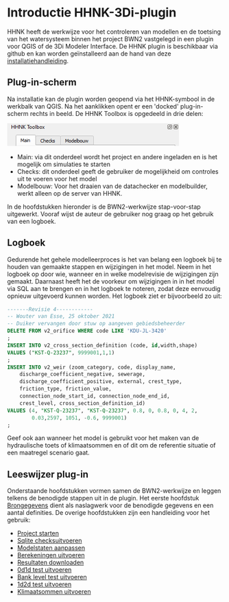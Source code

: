 # **Introductie HHNK-3Di-plugin**
HHNK heeft de werkwijze voor het controleren van modellen en de toetsing van het watersysteem binnen het project BWN2 vastgelegd in een plugin voor QGIS of de 3Di Modeler Interface. De HHNK plugin is beschikbaar via github en kan worden geïnstalleerd aan de hand van deze [installatiehandleiding](..\installatie\installatie_handleiding.md). 

## Plug-in-scherm
Na installatie kan de plugin worden geopend via het HHNK-symbool in de werkbalk van QGIS. Na het aanklikken opent er een 'docked' plug-in-scherm rechts in beeld. De HHNK Toolbox is opgedeeld in drie delen:

![Alt text](../../images/4_gebruik_plugin/a_overzicht_plugin/plugin_venster.png)

* Main: via dit onderdeel wordt het project en andere ingeladen en is het mogelijk om simulaties te starten
* Checks: dit onderdeel geeft de gebruiker de mogelijkheid om controles uit te voeren voor het model
* Modelbouw: Voor het draaien van de datachecker en modelbuilder, werkt alleen op de server van HHNK. 

In de hoofdstukken hieronder is de BWN2-werkwijze stap-voor-stap uitgewerkt. Vooraf wijst de auteur de gebruiker nog graag op het gebruik van een logboek.

## Logboek
Gedurende het gehele modelleerproces is het van belang een logboek bij te houden van gemaakte stappen en wijzigingen in het model. Neem in het logboek op door wie, wanneer en in welke modelrevisie de wijzigingen zijn gemaakt. Daarnaast heeft het de voorkeur om wijzigingen in in het model via SQL aan te brengen en in het logboek te noteren, zodat deze eenvoudig opnieuw uitgevoerd kunnen worden. Het logboek ziet er bijvoorbeeld zo uit:

``` sql
-------Revisie 4------------
-- Wouter van Esse, 25 oktober 2021
-- Duiker vervangen door stuw op aangeven gebiedsbeheerder
DELETE FROM v2_orifice WHERE code LIKE 'KDU-JL-3420'
;
INSERT INTO v2_cross_section_definition (code, id,width,shape)
VALUES ("KST-Q-23237", 9999001,1,1)
;
INSERT INTO v2_weir (zoom_category, code, display_name,
    discharge_coefficient_negative, sewerage, 
    discharge_coefficient_positive, external, crest_type, 
    friction_type, friction_value,
	connection_node_start_id, connection_node_end_id, 
    crest_level, cross_section_definition_id) 
VALUES (4, "KST-Q-23237", "KST-Q-23237", 0.8, 0, 0.8, 0, 4, 2, 
        0.03,2597, 1051, -0.6, 9999001)
;
```
Geef ook aan wanneer het model is gebruikt voor het maken van de hydraulische toets of klimaatsommen en of dit om de referentie situatie of een maatregel scenario gaat.

<!---
TODO aanvullen? Nieuwe methode model governance?
-->


## Leeswijzer plug-in
Onderstaande hoofdstukken vormen samen de BWN2-werkwijze en leggen telkens de benodigde stappen uit in de plugin. Het eerste hoofdstuk [Brongegevens](a_brongegevens.md) dient als naslagwerk voor de benodigde gegevens en een aantal definities. De overige hoofdstukken zijn een handleiding voor het gebruik:

* [Project starten](b_project_starten.md)
* [Sqlite checksuitvoeren](c_sqlite_checks)
* [Modelstaten aanpassen](d_modelstaat_aanpassen.md)
* [Berekeningen uitvoeren](e_berekeningen_uitvoeren.md)
* [Resultaten downloaden](f_downloaden_resultaten.md)
* [0d1d test uitvoeren](g_0d1d_test.md)
* [Bank level test uitvoeren](h_banklevel_test.md)
* [1d2d test uitvoeren](i_1d2d_test.md)
* [Klimaatsommen uitvoeren](j_werkwijze_klimaatsommen.md)